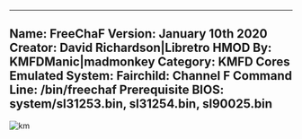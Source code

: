 -----------------------
Name: FreeChaF
Version: January 10th 2020
Creator: David Richardson|Libretro
HMOD By: KMFDManic|madmonkey
Category: KMFD Cores
Emulated System: Fairchild: Channel F
Command Line: /bin/freechaf
Prerequisite BIOS: system/sl31253.bin, sl31254.bin, sl90025.bin
-----------------------
![km](https://i.imgur.com/mm9YwnQ.png)
